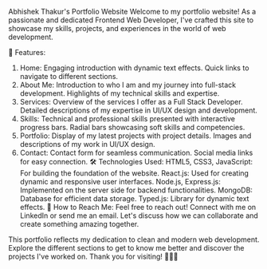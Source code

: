 
Abhishek Thakur's Portfolio Website
Welcome to my portfolio website! As a passionate and dedicated Frontend Web Developer, I've crafted this site to showcase my skills, projects, and experiences in the world of web development.

🚀 Features:
1. Home:
Engaging introduction with dynamic text effects.
Quick links to navigate to different sections.
2. About Me:
Introduction to who I am and my journey into full-stack development.
Highlights of my technical skills and expertise.
3. Services:
Overview of the services I offer as a Full Stack Developer.
Detailed descriptions of my expertise in UI/UX design and development.
4. Skills:
Technical and professional skills presented with interactive progress bars.
Radial bars showcasing soft skills and competencies.
5. Portfolio:
Display of my latest projects with project details.
Images and descriptions of my work in UI/UX design.
6. Contact:
Contact form for seamless communication.
Social media links for easy connection.
🛠️ Technologies Used:
HTML5, CSS3, JavaScript: For building the foundation of the website.
React.js: Used for creating dynamic and responsive user interfaces.
Node.js, Express.js: Implemented on the server side for backend functionalities.
MongoDB: Database for efficient data storage.
Typed.js: Library for dynamic text effects.
📌 How to Reach Me:
Feel free to reach out! Connect with me on LinkedIn or send me an email. Let's discuss how we can collaborate and create something amazing together.

This portfolio reflects my dedication to clean and modern web development. Explore the different sections to get to know me better and discover the projects I've worked on. Thank you for visiting! 👨‍💻✨
